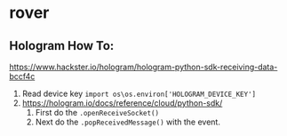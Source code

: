 # rover

## Hologram How To:

https://www.hackster.io/hologram/hologram-python-sdk-receiving-data-bccf4c

1. Read device key `import os\os.environ['HOLOGRAM_DEVICE_KEY']`
1. https://hologram.io/docs/reference/cloud/python-sdk/
    1. First do the `.openReceiveSocket()`
    1. Next do the `.popReceivedMessage()` with the event.